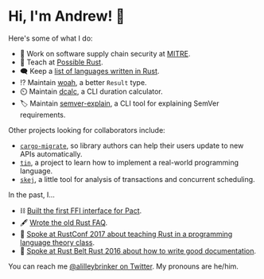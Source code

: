 # Hi, I'm Andrew! :wave:

Here's some of what I do:

- 🔧 Work on software supply chain security at [MITRE][mitre].
- 🦀 Teach at [Possible Rust][poss].
- 🗨️ Keep a [list of languages written in Rust][langs].
- ⁉️ Maintain [woah][woah], a better `Result` type.
- ⏲️ Maintain [dcalc][dcalc], a CLI duration calculator.
- 🏷️ Maintain [semver-explain][semver-explain], a CLI tool for explaining SemVer requirements.

Other projects looking for collaborators include:

- [`cargo-migrate`][migrate], so library authors can help their users update to new APIs automatically.
- [`tin`][tin], a project to learn how to implement a real-world programming language.
- [`skej`][skej], a little tool for analysis of transactions and concurrent scheduling.

In the past, I...

- ⛓️ [Built the first FFI interface for Pact](https://github.com/pact-foundation/pact-reference/pull/97).
- 🖋️ [Wrote the old Rust FAQ](https://github.com/rust-lang/prev.rust-lang.org/pull/202).
- 🎒 [Spoke at RustConf 2017 about teaching Rust in a programming language theory class](https://www.youtube.com/watch?v=0PhfaFkzdBA).
- 📖 [Spoke at Rust Belt Rust 2016 about how to write good documentation](https://www.youtube.com/watch?v=Wz2oFEDwiOk).

You can reach me [@alilleybrinker on Twitter][twitter]. My pronouns are he/him.

[mitre]: https://mitre.org
[rust]: https://rust-lang.org
[poss]: https://www.possiblerust.com
[mentor]: https://rustbeginners.github.io/awesome-rust-mentors/
[twitter]: https://twitter.com/alilleybrinker
[langs]: https://github.com/alilleybrinker/langs-in-rust
[woah]: https://github.com/alilleybrinker/woah/
[mentoring_page]: https://github.com/alilleybrinker/alilleybrinker/blob/master/MENTORING.md
[migrate]: https://gist.github.com/alilleybrinker/4ed6badfa317cd6d5e9f74c95d71309a
[tin]: https://github.com/alilleybrinker/tin
[skej]: https://github.com/alilleybrinker/skej
[dcalc]: https://github.com/alilleybrinker/dcalc
[semver-explain]: https://github.com/alilleybrinker/semver-explain
